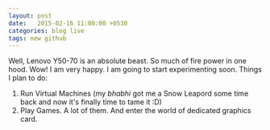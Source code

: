 ```yaml
---
layout: post
date:   2015-02-16 11:00:00 +0530
categories: blog live 
tags: new github
---
```


Well, Lenovo Y50-70 is an absolute beast. So much of fire power in one hood. Wow! I am very happy. I am going to start experimenting soon.
Things I plan to do:
1) Run Virtual Machines (my _bhabhi_ got me a Snow Leapord some time back and now it's finally time to tame it :D)
2) Play Games. A lot of them. And enter the world of dedicated graphics card.

